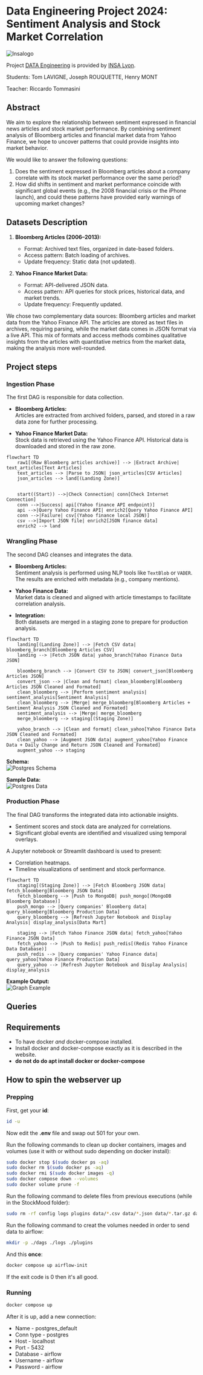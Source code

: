 # Data Engineering Project 2024: Sentiment Analysis and Stock Market Correlation

![Insalogo](./images/logo-insa_0.png)

Project [DATA Engineering](https://www.riccardotommasini.com/courses/dataeng-insa-ot/) is provided by [INSA Lyon](https://www.insa-lyon.fr/).

Students: Tom LAVIGNE, Joseph ROUQUETTE, Henry MONT

Teacher: Riccardo Tommasini

## Abstract
We aim to explore the relationship between sentiment expressed in financial news articles and stock market performance. By combining sentiment analysis of Bloomberg articles and financial market data from Yahoo Finance, we hope to uncover patterns that could provide insights into market behavior.

We would like to answer the following questions:  
1. Does the sentiment expressed in Bloomberg articles about a company correlate with its stock market performance over the same period?  
2. How did shifts in sentiment and market performance coincide with significant global events (e.g., the 2008 financial crisis or the iPhone launch), and could these patterns have provided early warnings of upcoming market changes?

## Datasets Description 
1. **Bloomberg Articles (2006–2013):**  
   - Format: Archived text files, organized in date-based folders.  
   - Access pattern: Batch loading of archives.  
   - Update frequency: Static data (not updated).  

2. **Yahoo Finance Market Data:**  
   - Format: API-delivered JSON data.  
   - Access pattern: API queries for stock prices, historical data, and market trends.  
   - Update frequency: Frequently updated.  

We chose two complementary data sources: Bloomberg articles and market data from the Yahoo Finance API. The articles are stored as text files in archives, requiring parsing, while the market data comes in JSON format via a live API. This mix of formats and access methods combines qualitative insights from the articles with quantitative metrics from the market data, making the analysis more well-rounded.

## Project steps

### Ingestion Phase

The first DAG is responsible for data collection.  

- **Bloomberg Articles:**  
  Articles are extracted from archived folders, parsed, and stored in a raw data zone for further processing.  

- **Yahoo Finance Market Data:**  
  Stock data is retrieved using the Yahoo Finance API. Historical data is downloaded and stored in the raw zone.  

```mermaid
flowchart TD
    raw1[(Raw Bloomberg articles archive)] --> |Extract Archive| text_articles[Text Articles]
    text_articles --> |Parse to JSON| json_articles[CSV Articles]
    json_articles --> land[(Landing Zone)]


    start((Start)) -->|Check Connection| conn[Check Internet Connection]
    conn -->|Success| api[(Yahoo finance API endpoint)]
    api -->|Query Yahoo Finance API| enrich2[Query Yahoo Finance API]
    conn -->|Failure| csv[(Yahoo finance local JSON)]
    csv -->|Import JSON file| enrich2[JSON finance data]
    enrich2 --> land
```

### Wrangling Phase

The second DAG cleanses and integrates the data.  

- **Bloomberg Articles:**  
  Sentiment analysis is performed using NLP tools like `TextBlob` or `VADER`. The results are enriched with metadata (e.g., company mentions).  

- **Yahoo Finance Data:**  
  Market data is cleaned and aligned with article timestamps to facilitate correlation analysis.  

- **Integration:**  
  Both datasets are merged in a staging zone to prepare for production analysis.  

```mermaid
flowchart TD
    landing[(Landing Zone)] --> |Fetch CSV data| bloomberg_branch[Bloomberg Articles CSV]
    landing --> |Fetch JSON data| yahoo_branch[Yahoo Finance Data JSON]

    bloomberg_branch --> |Convert CSV to JSON| convert_json[Bloomberg Articles JSON]
    convert_json --> |Clean and format| clean_bloomberg[Bloomberg Articles JSON Cleaned and Formated]
    clean_bloomberg --> |Perform sentiment analysis| sentiment_analysis[Sentiment Analysis]
    clean_bloomberg --> |Merge| merge_bloomberg[Bloomberg Articles + Sentiment Analysis JSON Cleaned and Formated]
    sentiment_analysis --> |Merge| merge_bloomberg
    merge_bloomberg --> staging[(Staging Zone)]

    yahoo_branch --> |Clean and format| clean_yahoo[Yahoo Finance Data JSON Cleaned and Formated]
    clean_yahoo --> |Augment JSON data| augment_yahoo[Yahoo Finance Data + Daily Change and Return JSON Cleaned and Formated]
    augment_yahoo --> staging
```

**Schema:**  
![Postgres Schema](./images/postgres_schema.png)  

**Sample Data:**  
![Postgres Data](./images/postgres_data.png)  

### Production Phase

The final DAG transforms the integrated data into actionable insights.  

- Sentiment scores and stock data are analyzed for correlations.  
- Significant global events are identified and visualized using temporal overlays.  

A Jupyter notebook or Streamlit dashboard is used to present:  
- Correlation heatmaps.  
- Timeline visualizations of sentiment and stock performance.  

```mermaid
flowchart TD
    staging[(Staging Zone)] --> |Fetch Bloomberg JSON data| fetch_bloomberg[Bloomberg JSON Data]
    fetch_bloomberg --> |Push to MongoDB| push_mongo[(MongoDB Bloomberg Database)]
    push_mongo --> |Query companies' Bloomberg data| query_bloomberg[Bloomberg Production Data]
    query_bloomberg --> |Refresh Jupyter Notebook and Display Analysis| display_analysis[Data Mart]

    staging --> |Fetch Yahoo Finance JSON data| fetch_yahoo[Yahoo Finance JSON Data]
    fetch_yahoo --> |Push to Redis| push_redis[(Redis Yahoo Finance Data Database)]
    push_redis --> |Query companies' Yahoo Finance data| query_yahoo[Yahoo Finance Production Data]
    query_yahoo --> |Refresh Jupyter Notebook and Display Analysis| display_analysis
```

**Example Output:**  
![Graph Example](./images/graph_example.png)  

## Queries 

## Requirements
* To have docker *and* docker-compose installed.
* Install docker and docker-compose exactly as it is described in the website.
* **do not do do apt install docker or docker-compose**

## How to spin the webserver up

### Prepping

First, get your **id**:
```sh
id -u
```

Now edit the **.env** file and swap out 501 for your own.

Run the following commands to clean up docker containers, images and volumes (use it with or without sudo depending on docker install):
```sh
sudo docker stop $(sudo docker ps -aq)
sudo docker rm $(sudo docker ps -aq)
sudo docker rmi $(sudo docker images -q)
sudo docker compose down --volumes
sudo docker volume prune -f
```

Run the following command to delete files from previous executions (while in the StockMood folder):
```sh
sudo rm -rf config logs plugins data/*.csv data/*.json data/*.tar.gz data/20061020_20131126_bloomberg_news
```

Run the following command to creat the volumes needed in order to send data to airflow:
```sh
mkdir -p ./dags ./logs ./plugins
```

And this **once**:
```sh
docker compose up airflow-init
```
If the exit code is 0 then it's all good.

### Running

```sh
docker compose up
```

After it is up, add a new connection:

* Name - postgres_default
* Conn type - postgres
* Host - localhost
* Port - 5432
* Database - airflow
* Username - airflow
* Password - airflow